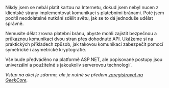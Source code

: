 <!-- dcterms:identifier = aspnetcz#369 -->
<!-- dcterms:title = Pozvánka na akci: Bezpečné webové API, jak to dělat správně -->
<!-- dcterms:abstract = Nikdy jsem se nebál platit kartou na Internetu, dokud jsem nebyl nucen z klientské strany implementovat komunikaci s platebními bránami. Poté jsem pocítil neodolatelné nutkání sdělit světu, jak se to dá jednoduše udělat správně. -->
<!-- np9:categoryId = 6 -->
<!-- x4w:category = Akce a události -->
<!-- np9:authorId = 1 -->
<!-- np9:authorEmail = michal.valasek@altairis.cz -->
<!-- dcterms:creator = Michal Altair Valášek -->
<!-- dcterms:created = 2012-02-21T01:29:28.643+01:00 -->
<!-- dcterms:dateAccepted = 2012-02-22T01:28:00+01:00 -->
<!-- x4w:pictureWidth = 150 -->
<!-- x4w:pictureHeight = 150 -->
<!-- x4w:pictureUrl = /perex-pictures/20120222-pozvanka-na-akci-bezpecne-webove-api-jak-to-delat-spravne.jpg -->

Nikdy jsem se nebál platit kartou na Internetu, dokud jsem nebyl nucen z klientské strany implementovat komunikaci s platebními bránami. Poté jsem pocítil neodolatelné nutkání sdělit světu, jak se to dá jednoduše udělat správně.

Nemusíte dělat zrovna platební bránu, abyste mohli zajistit bezpečnou a průkaznou komunikaci dvou stran přes dohodnuté API. Ukážeme si na praktických příkladech způsob, jak takovou komunikaci zabezpečit pomocí symetrické i asymetrické kryptografie.

Vše bude předváděno na platformě ASP.NET, ale popisované postupy jsou univerzální a použitelné s jakoukoliv serverovou technologií.

*Vstup na akci je zdarma, ale je nutné se předem [zaregistrovat na GeekCore](http://www.geekcore.cz/events/497).*